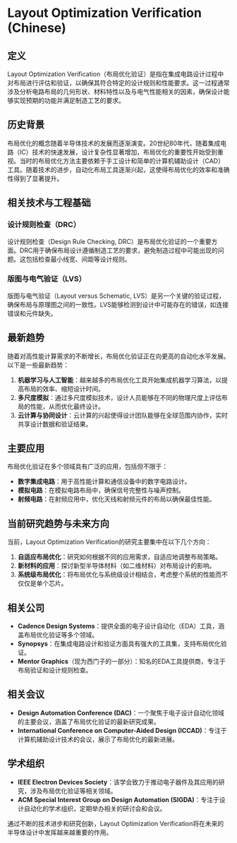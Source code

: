 # Layout Optimization Verification (Chinese)

## 定义

Layout Optimization Verification（布局优化验证）是指在集成电路设计过程中对布局进行评估和验证，以确保其符合特定的设计规则和性能要求。这一过程通常涉及分析电路布局的几何形状、材料特性以及与电气性能相关的因素，确保设计能够实现预期的功能并满足制造工艺的要求。

## 历史背景

布局优化的概念随着半导体技术的发展而逐渐演变。20世纪80年代，随着集成电路（IC）技术的快速发展，设计复杂性显著增加，布局优化的重要性开始受到重视。当时的布局优化方法主要依赖于手工设计和简单的计算机辅助设计（CAD）工具。随着技术的进步，自动化布局工具逐渐兴起，这使得布局优化的效率和准确性得到了显著提升。

## 相关技术与工程基础

### 设计规则检查（DRC）

设计规则检查（Design Rule Checking, DRC）是布局优化验证的一个重要方面。DRC用于确保布局设计遵循制造工艺的要求，避免制造过程中可能出现的问题。这包括检查最小线宽、间距等设计规则。

### 版图与电气验证（LVS）

版图与电气验证（Layout versus Schematic, LVS）是另一个关键的验证过程，确保布局与原理图之间的一致性。LVS能够检测到设计中可能存在的错误，如连接错误和元件缺失。

## 最新趋势

随着对高性能计算需求的不断增长，布局优化验证正在向更高的自动化水平发展。以下是一些最新趋势：

1. **机器学习与人工智能**：越来越多的布局优化工具开始集成机器学习算法，以提高布局的效率、缩短设计时间。
2. **多尺度模拟**：通过多尺度模拟技术，设计人员能够在不同的物理尺度上评估布局的性能，从而优化最终设计。
3. **云计算与协同设计**：云计算的兴起使得设计团队能够在全球范围内协作，实时共享设计数据和验证结果。

## 主要应用

布局优化验证在多个领域具有广泛的应用，包括但不限于：

- **数字集成电路**：用于高性能计算和通信设备中的数字电路设计。
- **模拟电路**：在模拟电路布局中，确保信号完整性与噪声控制。
- **射频电路**：在射频应用中，优化天线和射频元件的布局以确保最佳性能。

## 当前研究趋势与未来方向

当前，Layout Optimization Verification的研究主要集中在以下几个方向：

1. **自适应布局优化**：研究如何根据不同的应用需求，自适应地调整布局策略。
2. **新材料的应用**：探讨新型半导体材料（如二维材料）对布局设计的影响。
3. **系统级布局优化**：将布局优化与系统级设计相结合，考虑整个系统的性能而不仅仅是单个芯片。

## 相关公司

- **Cadence Design Systems**：提供全面的电子设计自动化（EDA）工具，涵盖布局优化验证等多个领域。
- **Synopsys**：在集成电路设计和验证方面具有强大的工具集，支持布局优化验证。
- **Mentor Graphics**（现为西门子的一部分）：知名的EDA工具提供商，专注于布局验证和设计规则检查。

## 相关会议

- **Design Automation Conference (DAC)**：一个聚焦于电子设计自动化领域的主要会议，涵盖了布局优化验证的最新研究成果。
- **International Conference on Computer-Aided Design (ICCAD)**：专注于计算机辅助设计技术的会议，展示了布局优化的最新进展。

## 学术组织

- **IEEE Electron Devices Society**：该学会致力于推动电子器件及其应用的研究，涉及布局优化验证等相关领域。
- **ACM Special Interest Group on Design Automation (SIGDA)**：专注于设计自动化的学术组织，定期举办相关的研讨会和会议。

通过不断的技术进步和研究创新，Layout Optimization Verification将在未来的半导体设计中发挥越来越重要的作用。